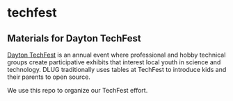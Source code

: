 # techfest

## Materials for Dayton TechFest

[Dayton TechFest](http://www.ascdayton.org/TechFest/) is an annual event where professional and hobby technical groups create participative
exhibits that interest local youth in science and technology.  DLUG traditionally uses tables at TechFest
to introduce kids and their parents to open source.

We use this repo to organize our TechFest effort.
